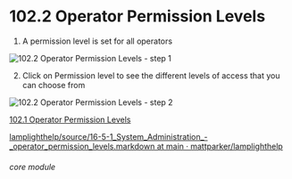 # 102.2 Operator Permission Levels


1. A permission level is set for all operators

![102.2 Operator Permission Levels - step 1](102.2_Operator_Permission_Levels_im_1.png)

2. Click on Permission level to see the different levels of access that you can choose from

![102.2 Operator Permission Levels - step 2](102.2_Operator_Permission_Levels_im_2.png)

[102.1 Operator Permission Levels](/help/index/p/102.1)

[lamplighthelp/source/16-5-1_System_Administration_-_operator_permission_levels.markdown at main · mattparker/lamplighthelp](https://github.com/mattparker/lamplighthelp/blob/main/source/16-5-1_System_Administration_-_operator_permission_levels.markdown)


###### core module